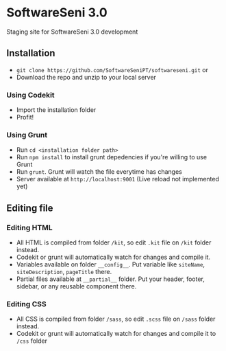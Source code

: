 # SoftwareSeni 3.0
Staging site for SoftwareSeni 3.0 development

## Installation
* `git clone https://github.com/SoftwareSeniPT/softwareseni.git` or
* Download the repo and unzip to your local server

### Using Codekit
* Import the installation folder
* Profit!

### Using Grunt
* Run `cd <installation folder path>`
* Run `npm install` to install grunt depedencies if you're willing to use Grunt
* Run `grunt`. Grunt will watch the file everytime has changes
* Server available at `http://localhost:9001` (Live reload not implemented yet)

## Editing file
### Editing HTML
* All HTML is compiled from folder `/kit`, so edit `.kit` file on `/kit` folder instead.
* Codekit or grunt will automatically watch for changes and compile it.
* Variables available on folder `__config__`. Put variable like `siteName`, `siteDescription`, `pageTitle` there.
* Partial files available at `__partial__` folder. Put your header, footer, sidebar, or any reusable component there.

### Editing CSS
* All CSS is compiled from folder `/sass`, so edit `.scss` file on `/sass` folder instead.
* Codekit or grunt will automatically watch for changes and compile it to `/css` folder
